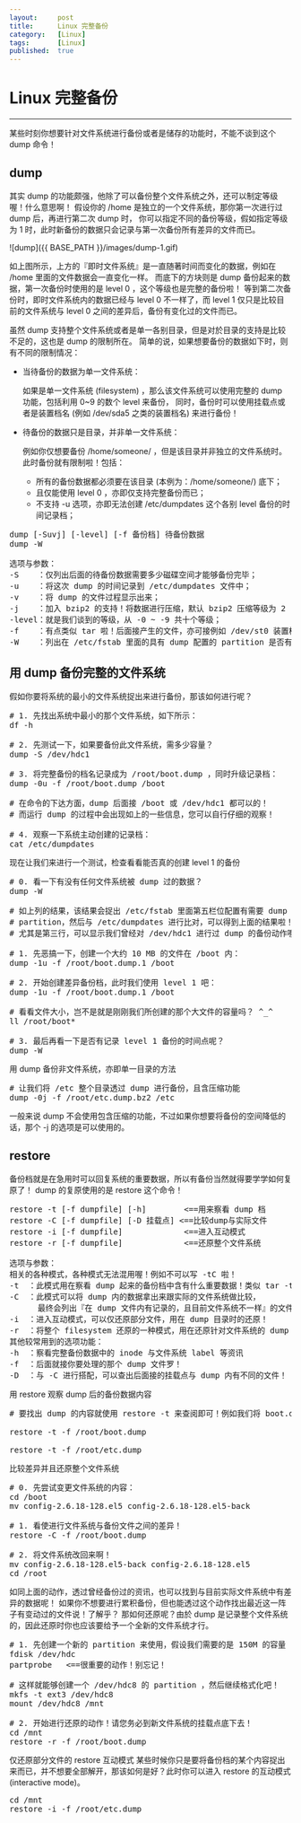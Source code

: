 ```yaml
---
layout:		post
title:		Linux 完整备份
category:	[Linux]
tags:		[Linux]
published:	true
---
```

# Linux 完整备份
---

某些时刻你想要针对文件系统进行备份或者是储存的功能时，不能不谈到这个 dump 命令！

## dump

其实 dump 的功能颇强，他除了可以备份整个文件系统之外，还可以制定等级喔！什么意思啊！ 假设你的 /home 是独立的一个文件系统，那你第一次进行过 dump 后，再进行第二次 dump 时， 你可以指定不同的备份等级，假如指定等级为 1 时，此时新备份的数据只会记录与第一次备份所有差异的文件而已。

![dump]({{ BASE_PATH }}/images/dump-1.gif)

如上图所示，上方的『即时文件系统』是一直随著时间而变化的数据，例如在 /home 里面的文件数据会一直变化一样。 而底下的方块则是 dump 备份起来的数据，第一次备份时使用的是 level 0 ，这个等级也是完整的备份啦！ 等到第二次备份时，即时文件系统内的数据已经与 level 0 不一样了，而 level 1 仅只是比较目前的文件系统与 level 0 之间的差异后，备份有变化过的文件而已。

<!--break-->

虽然 dump 支持整个文件系统或者是单一各别目录，但是对於目录的支持是比较不足的，这也是 dump 的限制所在。 简单的说，如果想要备份的数据如下时，则有不同的限制情况：

* 当待备份的数据为单一文件系统：

	如果是单一文件系统 (filesystem) ，那么该文件系统可以使用完整的 dump 功能，包括利用 0~9 的数个 level 来备份， 同时，备份时可以使用挂载点或者是装置档名 (例如 /dev/sda5 之类的装置档名) 来进行备份！

* 待备份的数据只是目录，并非单一文件系统：

	例如你仅想要备份 /home/someone/ ，但是该目录并非独立的文件系统时。此时备份就有限制啦！包括：

	* 所有的备份数据都必须要在该目录 (本例为：/home/someone/) 底下；
	* 且仅能使用 level 0 ，亦即仅支持完整备份而已；
	* 不支持 -u 选项，亦即无法创建 /etc/dumpdates 这个各别 level 备份的时间记录档；

<pre class="prettyprint">
dump [-Suvj] [-level] [-f 备份档] 待备份数据
dump -W

选项与参数：
-S    ：仅列出后面的待备份数据需要多少磁碟空间才能够备份完毕；
-u    ：将这次 dump 的时间记录到 /etc/dumpdates 文件中；
-v    ：将 dump 的文件过程显示出来；
-j    ：加入 bzip2 的支持！将数据进行压缩，默认 bzip2 压缩等级为 2
-level：就是我们谈到的等级，从 -0 ~ -9 共十个等级；
-f    ：有点类似 tar 啦！后面接产生的文件，亦可接例如 /dev/st0 装置档名等
-W    ：列出在 /etc/fstab 里面的具有 dump 配置的 partition 是否有备份过？
</pre>

## 用 dump 备份完整的文件系统

假如你要将系统的最小的文件系统捉出来进行备份，那该如何进行呢？

<pre class="prettyprint">
# 1. 先找出系统中最小的那个文件系统，如下所示：
df -h

# 2. 先测试一下，如果要备份此文件系统，需多少容量？
dump -S /dev/hdc1

# 3. 将完整备份的档名记录成为 /root/boot.dump ，同时升级记录档：
dump -0u -f /root/boot.dump /boot

# 在命令的下达方面，dump 后面接 /boot 或 /dev/hdc1 都可以的！
# 而运行 dump 的过程中会出现如上的一些信息，您可以自行仔细的观察！

# 4. 观察一下系统主动创建的记录档：
cat /etc/dumpdates
</pre>

现在让我们来进行一个测试，检查看看能否真的创建 level 1 的备份

<pre class="prettyprint">
# 0. 看一下有没有任何文件系统被 dump 过的数据？
dump -W

# 如上列的结果，该结果会捉出 /etc/fstab 里面第五栏位配置有需要 dump 的 
# partition，然后与 /etc/dumpdates 进行比对，可以得到上面的结果啦！
# 尤其是第三行，可以显示我们曾经对 /dev/hdc1 进行过 dump 的备份动作喔！

# 1. 先恶搞一下，创建一个大约 10 MB 的文件在 /boot 内：
dump -1u -f /root/boot.dump.1 /boot

# 2. 开始创建差异备份档，此时我们使用 level 1 吧：
dump -1u -f /root/boot.dump.1 /boot

# 看看文件大小，岂不是就是刚刚我们所创建的那个大文件的容量吗？ ^_^
ll /root/boot*

# 3. 最后再看一下是否有记录 level 1 备份的时间点呢？
dump -W
</pre>

用 dump 备份非文件系统，亦即单一目录的方法

<pre class="prettyprint">
# 让我们将 /etc 整个目录透过 dump 进行备份，且含压缩功能
dump -0j -f /root/etc.dump.bz2 /etc
</pre>

一般来说 dump 不会使用包含压缩的功能，不过如果你想要将备份的空间降低的话，那个 -j 的选项是可以使用的。

## restore

备份档就是在急用时可以回复系统的重要数据，所以有备份当然就得要学学如何复原了！ dump 的复原使用的是 restore 这个命令！

<pre class="prettyprint">
restore -t [-f dumpfile] [-h]        &lt;==用来察看 dump 档
restore -C [-f dumpfile] [-D 挂载点] &lt;==比较dump与实际文件
restore -i [-f dumpfile]             &lt;==进入互动模式
restore -r [-f dumpfile]             &lt;==还原整个文件系统

选项与参数：
相关的各种模式，各种模式无法混用喔！例如不可以写 -tC 啦！
-t  ：此模式用在察看 dump 起来的备份档中含有什么重要数据！类似 tar -t 功能；
-C  ：此模式可以将 dump 内的数据拿出来跟实际的文件系统做比较，
      最终会列出『在 dump 文件内有记录的，且目前文件系统不一样』的文件；
-i  ：进入互动模式，可以仅还原部分文件，用在 dump 目录时的还原！
-r  ：将整个 filesystem 还原的一种模式，用在还原针对文件系统的 dump 备份；
其他较常用到的选项功能：
-h  ：察看完整备份数据中的 inode 与文件系统 label 等资讯
-f  ：后面就接你要处理的那个 dump 文件罗！
-D  ：与 -C 进行搭配，可以查出后面接的挂载点与 dump 内有不同的文件！
</pre>

用 restore 观察 dump 后的备份数据内容

<pre class="prettyprint">
# 要找出 dump 的内容就使用 restore -t 来查阅即可！例如我们将 boot.dump 的文件内容捉出来看看！

restore -t -f /root/boot.dump 

restore -t -f /root/etc.dump
</pre>

比较差异并且还原整个文件系统

<pre class="prettyprint">
# 0. 先尝试变更文件系统的内容：
cd /boot
mv config-2.6.18-128.el5 config-2.6.18-128.el5-back

# 1. 看使进行文件系统与备份文件之间的差异！
restore -C -f /root/boot.dump

# 2. 将文件系统改回来啊！
mv config-2.6.18-128.el5-back config-2.6.18-128.el5
cd /root
</pre>

如同上面的动作，透过曾经备份过的资讯，也可以找到与目前实际文件系统中有差异的数据呢！ 如果你不想要进行累积备份，但也能透过这个动作找出最近这一阵子有变动过的文件说！了解乎？ 那如何还原呢？由於 dump 是记录整个文件系统的，因此还原时你也应该要给予一个全新的文件系统才行。 

<pre class="prettyprint">
# 1. 先创建一个新的 partition 来使用，假设我们需要的是 150M 的容量
fdisk /dev/hdc
partprobe   &lt;==很重要的动作！别忘记！

# 这样就能够创建一个 /dev/hdc8 的 partition ，然后继续格式化吧！
mkfs -t ext3 /dev/hdc8
mount /dev/hdc8 /mnt

# 2. 开始进行还原的动作！请您务必到新文件系统的挂载点底下去！
cd /mnt
restore -r -f /root/boot.dump
</pre>

仅还原部分文件的 restore 互动模式
某些时候你只是要将备份档的某个内容捉出来而已，并不想要全部解开，那该如何是好？此时你可以进入 restore 的互动模式 (interactive mode)。

<pre class="prettyprint">
cd /mnt
restore -i -f /root/etc.dump
</pre>